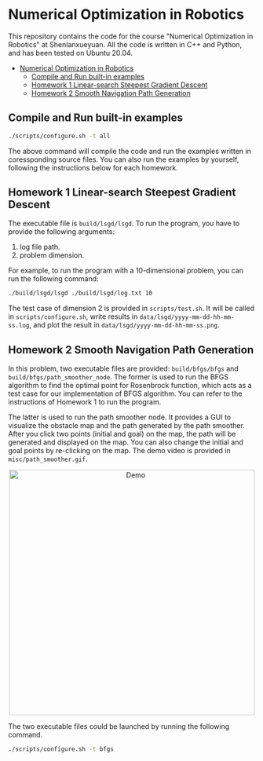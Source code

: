 # Numerical Optimization in Robotics

This repository contains the code for the course "Numerical Optimization in Robotics" at Shenlanxueyuan. All the code is written in C++ and Python, and has been tested on Ubuntu 20.04.
- [Numerical Optimization in Robotics](#numerical-optimization-in-robotics)
  * [Compile and Run built-in examples](#compile-and-run-built-in-examples)
  * [Homework 1 Linear-search Steepest Gradient Descent](#homework-1-linear-search-steepest-gradient-descent)
  * [Homework 2 Smooth Navigation Path Generation](#homework-2-smooth-navigation-path-generation)

## Compile and Run built-in examples

```bash
./scripts/configure.sh -t all
```

The above command will compile the code and run the examples written in coressponding source files. You can also run the examples by yourself, following the instructions below for each homework.

## Homework 1 Linear-search Steepest Gradient Descent

The executable file is `build/lsgd/lsgd`. To run the program, you have to provide the following arguments:
1. log file path.
2. problem dimension.

For example, to run the program with a 10-dimensional problem, you can run the following command:
```bash
./build/lsgd/lsgd ./build/lsgd/log.txt 10
```

The test case of dimension 2 is provided in `scripts/test.sh`. It will be called in `scripts/configure.sh`, write results in `data/lsgd/yyyy-mm-dd-hh-mm-ss.log`, and plot the result in `data/lsgd/yyyy-mm-dd-hh-mm-ss.png`.

## Homework 2 Smooth Navigation Path Generation

In this problem, two executable files are provided: `build/bfgs/bfgs` and `build/bfgs/path_smoother_node`. The former is used to run the BFGS algorithm to find the optimal point for Rosenbrock function, which acts as a test case for our implementation of BFGS algorithm. You can refer to the instructions of Homework 1 to run the program.

The latter is used to run the path smoother node. It provides a GUI to visualize the obstacle map and the path generated by the path smoother. After you click two points (initial and goal) on the map, the path will be generated and displayed on the map. You can also change the initial and goal points by re-clicking on the map. The demo video is provided in `misc/path_smoother.gif`.

<!-- ![path_smoother](misc/path_smoother.gif) -->
<p align="center">
  <img src="misc/path_smoother.gif" alt="Demo" width="500"/>
</p>

The two executable files could be launched by running the following command.
```bash
./scripts/configure.sh -t bfgs
```

